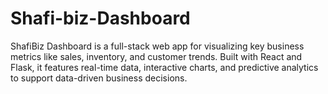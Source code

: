 # Shafi-biz-Dashboard
ShafiBiz Dashboard is a full-stack web app for visualizing key business metrics like sales, inventory, and customer trends. Built with React and Flask, it features real-time data, interactive charts, and predictive analytics to support data-driven business decisions.
